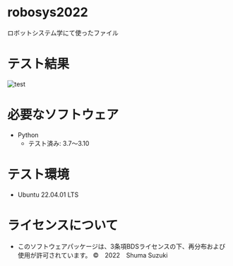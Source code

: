 # robosys2022
ロボットシステム学にて使ったファイル

# テスト結果
![test](https://github.com/melonsuika58/robosys2022/actions/workflows/test.yml/badge.svg)

# 必要なソフトウェア
* Python
  * テスト済み: 3.7～3.10

# テスト環境
* Ubuntu 22.04.01 LTS

# ライセンスについて
* このソフトウェアパッケージは、3条項BDSライセンスの下、再分布および使用が許可されています。
 ©　2022　Shuma Suzuki
